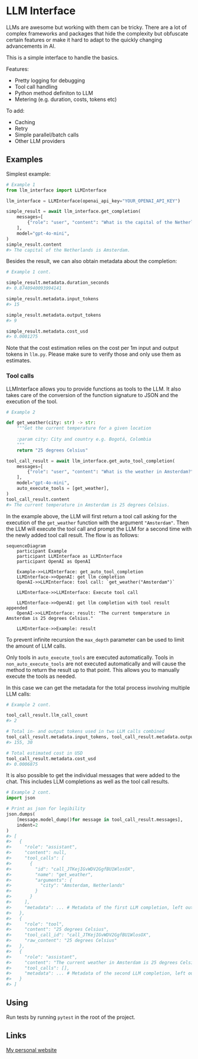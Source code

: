 # LLM Interface

LLMs are awesome but working with them can be tricky. There are a lot of complex frameworks and packages that hide the complexity but obfuscate certain features or make it hard to adapt to the quickly changing advancements in AI.

This is a simple interface to handle the basics.

Features:
- Pretty logging for debugging
- Tool call handling
- Python method definiton to LLM
- Metering (e.g. duration, costs, tokens etc)

To add:
- Caching
- Retry
- Simple parallel/batch calls
- Other LLM providers

## Examples

Simplest example:
```python
# Example 1
from llm_interface import LLMInterface

llm_interface = LLMInterface(openai_api_key="YOUR_OPENAI_API_KEY")

simple_result = await llm_interface.get_completion(
    messages=[
        {"role": "user", "content": "What is the capital of the Netherlands?"},
    ],
    model="gpt-4o-mini",
)
simple_result.content
#> The capital of the Netherlands is Amsterdam.
```

Besides the result, we can also obtain metadata about the completion:
```python
# Example 1 cont.

simple_result.metadata.duration_seconds
#> 0.8740940093994141

simple_result.metadata.input_tokens
#> 15

simple_result.metadata.output_tokens
#> 9

simple_result.metadata.cost_usd
#> 0.0001275
```
Note that the cost estimation relies on the cost per 1m input and output tokens in `llm.py`. Please make sure to verify those and only use them as estimates.

### Tool calls

LLMInterface allows you to provide functions as tools to the LLM. It also takes care of the conversion of the function signature to JSON and the execution of the tool.
```python
# Example 2

def get_weather(city: str) -> str:
    """Get the current temperature for a given location
    
    :param city: City and country e.g. Bogotá, Colombia
    """
    return "25 degrees Celsius"

tool_call_result = await llm_interface.get_auto_tool_completion(
    messages=[
        {"role": "user", "content": "What is the weather in Amsterdam?"},
    ],
    model="gpt-4o-mini",
    auto_execute_tools = [get_weather],
)
tool_call_result.content
#> The current temperature in Amsterdam is 25 degrees Celsius.
```

In the example above, the LLM will first return a tool call asking for the execution of the `get_weather` function with the argument `"Amsterdam"`. Then the LLM will execute the tool call and prompt the LLM for a second time with the newly added tool call result. The flow is as follows:
```mermaid
sequenceDiagram
    participant Example
    participant LLMInterface as LLMInterface
    participant OpenAI as OpenAI

    Example->>LLMInterface: get_auto_tool_completion
    LLMInterface->>OpenAI: get llm completion
    OpenAI->>LLMInterface: tool call: `get_weather("Amsterdam")`

    LLMInterface->>LLMInterface: Execute tool call

    LLMInterface->>OpenAI: get llm completion with tool result appended
    OpenAI->>LLMInterface: result: "The current temperature in Amsterdam is 25 degrees Celsius."

    LLMInterface->>Example: result
```
To prevent infinite recursion the `max_depth` parameter can be used to limit the amount of LLM calls. 

Only tools in `auto_execute_tools` are executed automatically. Tools in `non_auto_execute_tools` are not executed automatically and will cause the method to return the result up to that point. This allows you to manually execute the tools as needed.

In this case we can get the metadata for the total process involving multiple LLM calls:

```python
# Example 2 cont.

tool_call_result.llm_call_count
#> 2

# Total in- and output tokens used in two LLM calls combined
tool_call_result.metadata.input_tokens, tool_call_result.metadata.output_tokens
#> 155, 30

# Total estimated cost in USD
tool_call_result.metadata.cost_usd
#> 0.0006875
```

It is also possible to get the individual messages that were added to the chat. This includes LLM completions as well as the tool call results.
```python
# Example 2 cont.
import json

# Print as json for legibility
json.dumps(
    [message.model_dump()for message in tool_call_result.messages], 
    indent=2
)
#> [
#>   {
#>     "role": "assistant",
#>     "content": null,
#>     "tool_calls": [
#>       {
#>         "id": "call_JTKejIGvWDV2GgfBU1WlosOX",
#>         "name": "get_weather",
#>         "arguments": {
#>           "city": "Amsterdam, Netherlands"
#>         }
#>       }
#>     ],
#>     "metadata": ... # Metadata of the first LLM completion, left out for brevity
#>   },
#>   {
#>     "role": "tool",
#>     "content": "25 degrees Celsius",
#>     "tool_call_id": "call_JTKejIGvWDV2GgfBU1WlosOX",
#>     "raw_content": "25 degrees Celsius"
#>   },
#>   {
#>     "role": "assistant",
#>     "content": "The current weather in Amsterdam is 25 degrees Celsius.",
#>     "tool_calls": [],
#>     "metadata": ... # Metadata of the second LLM completion, left out for brevity
#>   }
#> ]
```

## Using

Run tests by running `pytest` in the root of the project.

## Links

[My personal website](https://www.willemdebeijer.com)